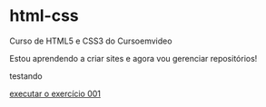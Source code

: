 # html-css
Curso de HTML5 e CSS3 do Cursoemvideo

Estou aprendendo a criar sites e agora vou gerenciar repositórios!

testando

<a href="https://otaviojs.github.io/restart-html-css/exercicios/ex001/index">executar o exercício 001</a>
